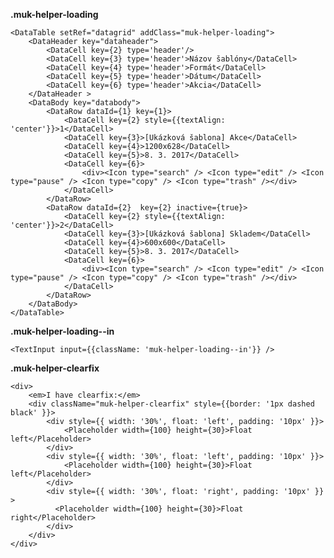 **.muk-helper-loading**

    <DataTable setRef="datagrid" addClass="muk-helper-loading">
        <DataHeader key="dataheader">
            <DataCell key={2} type='header'/>
            <DataCell key={3} type='header'>Názov šablóny</DataCell>
            <DataCell key={4} type='header'>Formát</DataCell>
            <DataCell key={5} type='header'>Dátum</DataCell>
            <DataCell key={6} type='header'>Akcia</DataCell>
        </DataHeader >
        <DataBody key="databody">
            <DataRow dataId={1} key={1}>
                <DataCell key={2} style={{textAlign: 'center'}}>1</DataCell>
                <DataCell key={3}>[Ukázková šablona] Akce</DataCell>
                <DataCell key={4}>1200x628</DataCell>
                <DataCell key={5}>8. 3. 2017</DataCell>
                <DataCell key={6}>
                    <div><Icon type="search" /> <Icon type="edit" /> <Icon type="pause" /> <Icon type="copy" /> <Icon type="trash" /></div>
                </DataCell>
            </DataRow>
            <DataRow dataId={2}  key={2} inactive={true}>
                <DataCell key={2} style={{textAlign: 'center'}}>2</DataCell>
                <DataCell key={3}>[Ukázková šablona] Skladem</DataCell>
                <DataCell key={4}>600x600</DataCell>
                <DataCell key={5}>8. 3. 2017</DataCell>
                <DataCell key={6}>
                    <div><Icon type="search" /> <Icon type="edit" /> <Icon type="pause" /> <Icon type="copy" /> <Icon type="trash" /></div>
                </DataCell>
            </DataRow>
        </DataBody>
    </DataTable>

**.muk-helper-loading--in**

    <TextInput input={{className: 'muk-helper-loading--in'}} />


**.muk-helper-clearfix**

    <div>
        <em>I have clearfix:</em>
        <div className="muk-helper-clearfix" style={{border: '1px dashed black' }}>
            <div style={{ width: '30%', float: 'left', padding: '10px' }}>
                <Placeholder width={100} height={30}>Float left</Placeholder>
            </div>
            <div style={{ width: '30%', float: 'left', padding: '10px' }}>
                <Placeholder width={100} height={30}>Float left</Placeholder>
            </div>
            <div style={{ width: '30%', float: 'right', padding: '10px' }} >
              <Placeholder width={100} height={30}>Float right</Placeholder>
            </div>
        </div>
    </div>
